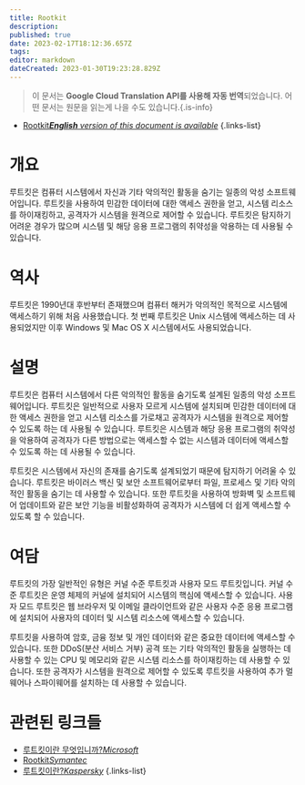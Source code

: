 ```yaml
---
title: Rootkit
description: 
published: true
date: 2023-02-17T18:12:36.657Z
tags: 
editor: markdown
dateCreated: 2023-01-30T19:23:28.829Z
---
```


> 이 문서는 **Google Cloud Translation API를 사용해 자동 번역**되었습니다.
어떤 문서는 원문을 읽는게 나을 수도 있습니다.{.is-info}
- [Rootkit***English** version of this document is available*](/en/Knowledge-base/Dictionary/rootkit)
{.links-list}


# 개요
루트킷은 컴퓨터 시스템에서 자신과 기타 악의적인 활동을 숨기는 일종의 악성 소프트웨어입니다. 루트킷을 사용하여 민감한 데이터에 대한 액세스 권한을 얻고, 시스템 리소스를 하이재킹하고, 공격자가 시스템을 원격으로 제어할 수 있습니다. 루트킷은 탐지하기 어려운 경우가 많으며 시스템 및 해당 응용 프로그램의 취약성을 악용하는 데 사용될 수 있습니다.

# 역사
루트킷은 1990년대 후반부터 존재했으며 컴퓨터 해커가 악의적인 목적으로 시스템에 액세스하기 위해 처음 사용했습니다. 첫 번째 루트킷은 Unix 시스템에 액세스하는 데 사용되었지만 이후 Windows 및 Mac OS X 시스템에서도 사용되었습니다.

# 설명
루트킷은 컴퓨터 시스템에서 다른 악의적인 활동을 숨기도록 설계된 일종의 악성 소프트웨어입니다. 루트킷은 일반적으로 사용자 모르게 시스템에 설치되며 민감한 데이터에 대한 액세스 권한을 얻고 시스템 리소스를 가로채고 공격자가 시스템을 원격으로 제어할 수 있도록 하는 데 사용될 수 있습니다. 루트킷은 시스템과 해당 응용 프로그램의 취약성을 악용하여 공격자가 다른 방법으로는 액세스할 수 없는 시스템과 데이터에 액세스할 수 있도록 하는 데 사용될 수 있습니다.

루트킷은 시스템에서 자신의 존재를 숨기도록 설계되었기 때문에 탐지하기 어려울 수 있습니다. 루트킷은 바이러스 백신 및 보안 소프트웨어로부터 파일, 프로세스 및 기타 악의적인 활동을 숨기는 데 사용할 수 있습니다. 또한 루트킷을 사용하여 방화벽 및 소프트웨어 업데이트와 같은 보안 기능을 비활성화하여 공격자가 시스템에 더 쉽게 액세스할 수 있도록 할 수 있습니다.

# 여담
루트킷의 가장 일반적인 유형은 커널 수준 루트킷과 사용자 모드 루트킷입니다. 커널 수준 루트킷은 운영 체제의 커널에 설치되어 시스템의 핵심에 액세스할 수 있습니다. 사용자 모드 루트킷은 웹 브라우저 및 이메일 클라이언트와 같은 사용자 수준 응용 프로그램에 설치되어 사용자의 데이터 및 시스템 리소스에 액세스할 수 있습니다.

루트킷을 사용하여 암호, 금융 정보 및 개인 데이터와 같은 중요한 데이터에 액세스할 수 있습니다. 또한 DDoS(분산 서비스 거부) 공격 또는 기타 악의적인 활동을 실행하는 데 사용할 수 있는 CPU 및 메모리와 같은 시스템 리소스를 하이재킹하는 데 사용할 수 있습니다. 또한 공격자가 시스템을 원격으로 제어할 수 있도록 루트킷을 사용하여 추가 멀웨어나 스파이웨어를 설치하는 데 사용할 수 있습니다.

# 관련된 링크들
- [루트킷이란 무엇입니까?*Microsoft*](https://docs.microsoft.com/en-us/windows/security/threat-protection/intelligence/rootkits)
- [Rootkit*Symantec*](https://www.symantec.com/security-center/writeup/2003-041818-0607-99)
- [루트킷이란?*Kaspersky*](https://usa.kaspersky.com/resource-center/threats/rootkits)
{.links-list}